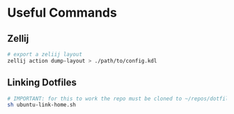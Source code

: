 # Useful Commands

## Zellij

```sh
# export a zeliij layout
zellij action dump-layout > ./path/to/config.kdl
```

## Linking Dotfiles 

```sh
# IMPORTANT: for this to work the repo must be cloned to ~/repos/dotfiles
sh ubuntu-link-home.sh
```

